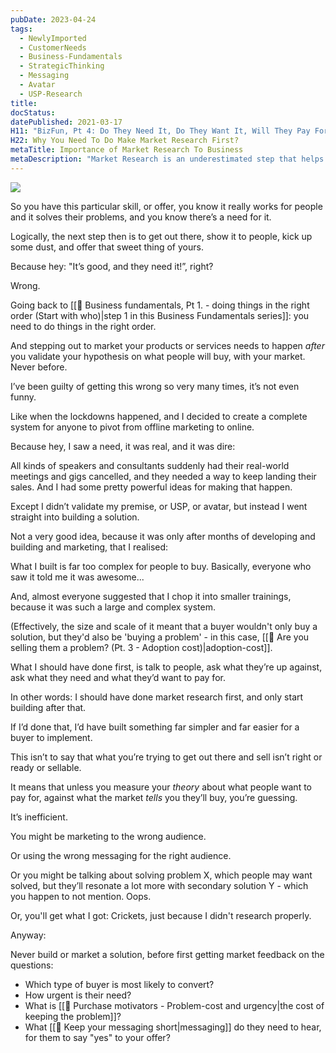 ```yaml
---
pubDate: 2023-04-24
tags:
  - NewlyImported
  - CustomerNeeds
  - Business-Fundamentals
  - StrategicThinking
  - Messaging
  - Avatar
  - USP-Research
title: 
docStatus: 
datePublished: 2021-03-17
H11: "BizFun, Pt 4: Do They Need It, Do They Want It, Will They Pay For It?"
H22: Why You Need To Do Make Market Research First?
metaTitle: Importance of Market Research To Business
metaDescription: "Market Research is an underestimated step that helps businesses make better decisions when it comes to growth and profitability. Here's why you should never skip it."
---
```


![](Media/SalesFlowCoach.app_Problem-validation_market-research_MartinStellar.png|)

So you have this particular skill, or offer, you know it really works for people and it solves their problems, and you know there’s a need for it.

Logically, the next step then is to get out there, show it to people, kick up some dust, and offer that sweet thing of yours.

Because hey: "It’s good, and they need it!”, right?

Wrong.

Going back to [[📄 Business fundamentals, Pt 1. - doing things in the right order (Start with who)|step 1 in this Business Fundamentals series]]: you need to do things in the right order.

And stepping out to market your products or services needs to happen <em>after</em> you validate your hypothesis on what people will buy, with your market. Never before.

I’ve been guilty of getting this wrong so very many times, it’s not even funny.

Like when the lockdowns happened, and I decided to create a complete system for anyone to pivot from offline marketing to online.

Because hey, I saw a need, it was real, and it was dire:

All kinds of speakers and consultants suddenly had their real-world meetings and gigs cancelled, and they needed a way to keep landing their sales. And I had some pretty powerful ideas for making that happen.

Except I didn’t validate my premise, or USP, or avatar, but instead I went straight into building a solution.

Not a very good idea, because it was only after months of developing and building and marketing, that I realised:

What I built is far too complex for people to buy. Basically, everyone who saw it told me it was awesome...

And, almost everyone suggested that I chop it into smaller trainings, because it was such a large and complex system.

(Effectively, the size and scale of it meant that a buyer wouldn't only buy a solution, but they'd also be 'buying a problem' - in this case, [[📄 Are you selling them a problem? (Pt. 3 - Adoption cost)|adoption-cost]].

What I should have done first, is talk to people, ask what they’re up against, ask what they need and what they’d want to pay for.

In other words: I should have done market research first, and only start building after that.

If I’d done that, I’d have built something far simpler and far easier for a buyer to implement.

This isn’t to say that what you’re trying to get out there and sell isn’t right or ready or sellable.

It means that unless you measure your *theory* about what people want to pay for, against what the market *tells* you they’ll buy, you’re guessing.

It’s inefficient.

You might be marketing to the wrong audience.

Or using the wrong messaging for the right audience.

Or you might be talking about solving problem X, which people may want solved, but they’ll resonate a lot more with secondary solution Y - which you happen to not mention. Oops.

Or, you'll get what I got: Crickets, just because I didn't research properly.

Anyway:

Never build or market a solution, before first getting market feedback on the questions:

- Which type of buyer is most likely to convert?
- How urgent is their need?
- What is [[📄 Purchase motivators - Problem-cost and urgency|the cost of keeping the problem]]?
- What [[📄 Keep your messaging short|messaging]] do they need to hear, for them to say "yes" to your offer?
